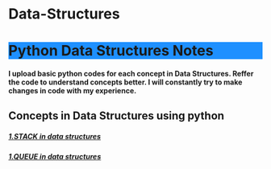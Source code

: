 # Data-Structures
<h1 style="background-color:DodgerBlue;">Python Data Structures Notes</h1>
<h4>I upload basic python codes for each concept in Data Structures.
Reffer the code to understand concepts better.
I will constantly try to make changes in  code with my experience.<h4>
<h2>Concepts in Data Structures using python</h2>
<h5><a href="https://github.com/asaikiran1999/Data-Structures/blob/main/DataStructures/1_Stack_in_DataStructures.ipynb">1.STACK in data structures </h5>
<h5><a href="https://github.com/asaikiran1999/Data-Structures/blob/main/DataStructures/2.Queue.ipynb">1.QUEUE in data structures </h5>
